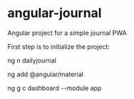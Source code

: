 # angular-journal
Angular project for a simple journal PWA


First step is to initialize the project:

ng n dailyjournal


ng add @angular/material

ng g c dashboard --module app
